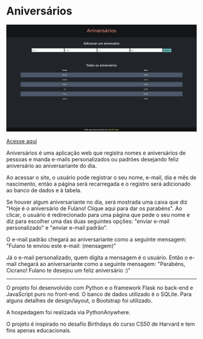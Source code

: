 # Aniversários

<img src="https://github.com/Danilo-Xaxa/aniversarios/blob/main/static/screenshot1.png"/>

[Acesse aqui](http://danilox.pythonanywhere.com)

Aniversários é uma aplicação web que registra nomes e aniversários de pessoas e manda e-mails personalizados ou padrões desejando feliz aniversário ao aniversariante do dia.

Ao acessar o site, o usuário pode registrar o seu nome, e-mail, dia e mês de nascimento, então a página será recarregada e o registro será adicionado ao banco de dados e à tabela.

Se houver algum aniversariante no dia, será mostrada uma caixa que diz "Hoje é o aniversário de Fulano! Clique aqui para dar os parabéns". Ao clicar, o usuário é redirecionado para uma página que pede o seu nome e diz para escolher uma das duas seguintes opções: "enviar e-mail personalizado" e "enviar e-mail padrão".

O e-mail padrão chegará ao aniversariante como a seguinte mensagem: "Fulano te enviou este e-mail: (mensagem)"

Já o e-mail personalizado, quem digita a mensagem é o usuário. Então o e-mail chegará ao aniversariante como a seguinte mensagem: "Parabéns, Cicrano! Fulano te desejou um feliz aniversário :)"

---

O projeto foi desenvolvido com Python e o framework Flask no back-end e JavaScript puro no front-end. O banco de dados utilizado é o SQLite. Para alguns detalhes de design/layout, o Bootstrap foi utilizado.

A hospedagem foi realizada via PythonAnywhere.

O projeto é inspirado no desafio Birthdays do curso CS50 de Harvard e tem fins apenas educacionais.
